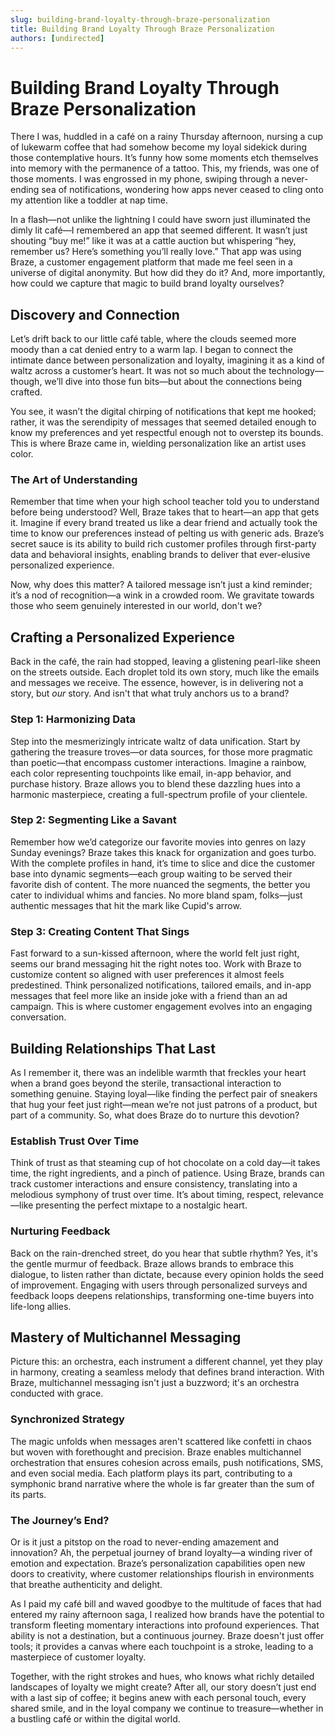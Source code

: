 ```yaml
---
slug: building-brand-loyalty-through-braze-personalization
title: Building Brand Loyalty Through Braze Personalization
authors: [undirected]
---
```



# Building Brand Loyalty Through Braze Personalization

There I was, huddled in a café on a rainy Thursday afternoon, nursing a cup of lukewarm coffee that had somehow become my loyal sidekick during those contemplative hours. It’s funny how some moments etch themselves into memory with the permanence of a tattoo. This, my friends, was one of those moments. I was engrossed in my phone, swiping through a never-ending sea of notifications, wondering how apps never ceased to cling onto my attention like a toddler at nap time.

In a flash—not unlike the lightning I could have sworn just illuminated the dimly lit café—I remembered an app that seemed different. It wasn’t just shouting “buy me!” like it was at a cattle auction but whispering “hey, remember us? Here’s something you’ll really love.” That app was using Braze, a customer engagement platform that made me feel seen in a universe of digital anonymity. But how did they do it? And, more importantly, how could we capture that magic to build brand loyalty ourselves?

## Discovery and Connection

Let’s drift back to our little café table, where the clouds seemed more moody than a cat denied entry to a warm lap. I began to connect the intimate dance between personalization and loyalty, imagining it as a kind of waltz across a customer’s heart. It was not so much about the technology—though, we’ll dive into those fun bits—but about the connections being crafted.

You see, it wasn’t the digital chirping of notifications that kept me hooked; rather, it was the serendipity of messages that seemed detailed enough to know my preferences and yet respectful enough not to overstep its bounds. This is where Braze came in, wielding personalization like an artist uses color.

### The Art of Understanding

Remember that time when your high school teacher told you to understand before being understood? Well, Braze takes that to heart—an app that gets it. Imagine if every brand treated us like a dear friend and actually took the time to know our preferences instead of pelting us with generic ads. Braze’s secret sauce is its ability to build rich customer profiles through first-party data and behavioral insights, enabling brands to deliver that ever-elusive personalized experience.

Now, why does this matter? A tailored message isn’t just a kind reminder; it’s a nod of recognition—a wink in a crowded room. We gravitate towards those who seem genuinely interested in our world, don't we?

## Crafting a Personalized Experience

Back in the café, the rain had stopped, leaving a glistening pearl-like sheen on the streets outside. Each droplet told its own story, much like the emails and messages we receive. The essence, however, is in delivering not a story, but *our* story. And isn't that what truly anchors us to a brand?

### Step 1: Harmonizing Data

Step into the mesmerizingly intricate waltz of data unification. Start by gathering the treasure troves—or data sources, for those more pragmatic than poetic—that encompass customer interactions. Imagine a rainbow, each color representing touchpoints like email, in-app behavior, and purchase history. Braze allows you to blend these dazzling hues into a harmonic masterpiece, creating a full-spectrum profile of your clientele.

### Step 2: Segmenting Like a Savant

Remember how we’d categorize our favorite movies into genres on lazy Sunday evenings? Braze takes this knack for organization and goes turbo. With the complete profiles in hand, it’s time to slice and dice the customer base into dynamic segments—each group waiting to be served their favorite dish of content. The more nuanced the segments, the better you cater to individual whims and fancies. No more bland spam, folks—just authentic messages that hit the mark like Cupid's arrow.

### Step 3: Creating Content That Sings

Fast forward to a sun-kissed afternoon, where the world felt just right, seems our brand messaging hit the right notes too. Work with Braze to customize content so aligned with user preferences it almost feels predestined. Think personalized notifications, tailored emails, and in-app messages that feel more like an inside joke with a friend than an ad campaign. This is where customer engagement evolves into an engaging conversation.

## Building Relationships That Last

As I remember it, there was an indelible warmth that freckles your heart when a brand goes beyond the sterile, transactional interaction to something genuine. Staying loyal—like finding the perfect pair of sneakers that hug your feet just right—mean we’re not just patrons of a product, but part of a community. So, what does Braze do to nurture this devotion?

### Establish Trust Over Time

Think of trust as that steaming cup of hot chocolate on a cold day—it takes time, the right ingredients, and a pinch of patience. Using Braze, brands can track customer interactions and ensure consistency, translating into a melodious symphony of trust over time. It’s about timing, respect, relevance—like presenting the perfect mixtape to a nostalgic heart.

### Nurturing Feedback

Back on the rain-drenched street, do you hear that subtle rhythm? Yes, it's the gentle murmur of feedback. Braze allows brands to embrace this dialogue, to listen rather than dictate, because every opinion holds the seed of improvement. Engaging with users through personalized surveys and feedback loops deepens relationships, transforming one-time buyers into life-long allies.

## Mastery of Multichannel Messaging

Picture this: an orchestra, each instrument a different channel, yet they play in harmony, creating a seamless melody that defines brand interaction. With Braze, multichannel messaging isn't just a buzzword; it's an orchestra conducted with grace.

### Synchronized Strategy

The magic unfolds when messages aren't scattered like confetti in chaos but woven with forethought and precision. Braze enables multichannel orchestration that ensures cohesion across emails, push notifications, SMS, and even social media. Each platform plays its part, contributing to a symphonic brand narrative where the whole is far greater than the sum of its parts.

### The Journey’s End?

Or is it just a pitstop on the road to never-ending amazement and innovation? Ah, the perpetual journey of brand loyalty—a winding river of emotion and expectation. Braze’s personalization capabilities open new doors to creativity, where customer relationships flourish in environments that breathe authenticity and delight.

As I paid my café bill and waved goodbye to the multitude of faces that had entered my rainy afternoon saga, I realized how brands have the potential to transform fleeting momentary interactions into profound experiences. That ability is not a destination, but a continuous journey. Braze doesn't just offer tools; it provides a canvas where each touchpoint is a stroke, leading to a masterpiece of customer loyalty.

Together, with the right strokes and hues, who knows what richly detailed landscapes of loyalty we might create? After all, our story doesn’t just end with a last sip of coffee; it begins anew with each personal touch, every shared smile, and in the loyal company we continue to treasure—whether in a bustling café or within the digital world.